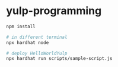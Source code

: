 # yulp-programming
```bash
npm install

# in different terminal
npx hardhat node

# deploy HelloWorldYulp
npx hardhat run scripts/sample-script.js
```
